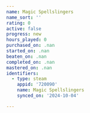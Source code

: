 ```yaml
---
name: Magic Spellslingers
name_sort: ''
rating: 0
active: false
progress: new
hours_played: 0
purchased_on: .nan
started_on: .nan
beaten_on: .nan
completed_on: .nan
mastered_on: .nan
identifiers:
  - type: steam
    appid: '720090'
    name: Magic Spellslingers
    synced_on: '2024-10-04'

---
```

